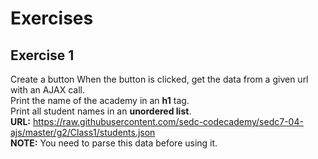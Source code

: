 # Exercises
## Exercise 1
Create a button
When the button is clicked, get the data from a given url with an AJAX call. \
Print the name of the academy in an **h1** tag. \
Print all student names in an **unordered list**. \
**URL:** https://raw.githubusercontent.com/sedc-codecademy/sedc7-04-ajs/master/g2/Class1/students.json \
**NOTE:** You need to parse this data before using it.
